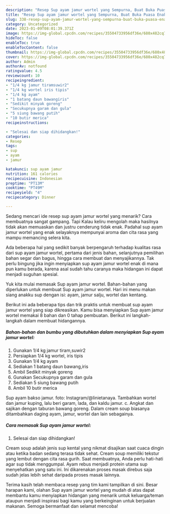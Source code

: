 ```yaml
---
description: "Resep Sup ayam jamur wortel yang Sempurna, Buat Buka Puasa Enak"
title: "Resep Sup ayam jamur wortel yang Sempurna, Buat Buka Puasa Enak"
slug: 338-resep-sup-ayam-jamur-wortel-yang-sempurna-buat-buka-puasa-enak
category: Uncategorized
date: 2023-01-09T08:01:39.371Z
image: https://img-global.cpcdn.com/recipes/35504733956df36e/680x482cq70/sup-ayam-jamur-wortel-foto-resep-utama.jpg
hideToc: false
enableToc: true
enableTocContent: false
thumbnail: https://img-global.cpcdn.com/recipes/35504733956df36e/680x482cq70/sup-ayam-jamur-wortel-foto-resep-utama.jpg
cover: https://img-global.cpcdn.com/recipes/35504733956df36e/680x482cq70/sup-ayam-jamur-wortel-foto-resep-utama.jpg
author: Admin
authorAv: notfound
ratingvalue: 4.5
reviewcount: 10
recipeingredient:
- "1/4 kg jamur tiramsuwir2"
- "1/4 kg wortel iris tipis"
- "1/4 kg ayam"
- "1 batang daun bawangiris"
- "Sedikit minyak goreng"
- "Secukupnya garam dan gula"
- "5 siung bawang putih"
- "10 butir merica"
recipeinstructions:

- "Selesai dan siap dihidangkan!"
categories:
- Resep
tags:
- sup
- ayam
- jamur

katakunci: sup ayam jamur 
nutrition: 161 calories
recipecuisine: Indonesian
preptime: "PT13M"
cooktime: "PT49M"
recipeyield: "4"
recipecategory: Dinner

---
```



Sedang mencari ide resep sup ayam jamur wortel yang menarik? Cara membuatnya sangat gampang. Tapi Kalau keliru mengolah maka hasilnya tidak akan memuaskan dan justru cenderung tidak enak. Padahal sup ayam jamur wortel yang enak selayaknya mempunyai aroma dan cita rasa yang mampu memancing selera kita.


Ada beberapa hal yang sedikit banyak berpengaruh terhadap kualitas rasa dari sup ayam jamur wortel, pertama dari jenis bahan, selanjutnya pemilihan bahan segar dan bagus, hingga cara membuat dan menyajikannya. Tak perlu bingung jika ingin menyiapkan sup ayam jamur wortel enak di mana pun kamu berada, karena asal sudah tahu caranya maka hidangan ini dapat menjadi suguhan spesial.

Yuk kita mulai memasak Sup ayam jamur wortel. Bahan-bahan yang diperlukan untuk membuat Sup ayam jamur wortel. Hari ini menu makan siang anakku sup dengan isi: ayam, jamur salju, wortel dan kentang.


Berikut ini ada beberapa tips dan trik praktis untuk membuat sup ayam jamur wortel yang siap dikreasikan. Kamu bisa menyiapkan Sup ayam jamur wortel memakai 8 bahan dan 0 tahap pembuatan. Berikut ini langkah-langkah dalam membuat hidangannya.

<!--inarticleads1-->

##### Bahan-bahan dan bumbu yang dibutuhkan dalam menyiapkan Sup ayam jamur wortel:

1. Gunakan 1/4 kg jamur tiram,suwir2
1. Persiapkan 1/4 kg wortel, iris tipis
1. Gunakan 1/4 kg ayam
1. Sediakan 1 batang daun bawang,iris
1. Ambil Sedikit minyak goreng
1. Gunakan Secukupnya garam dan gula
1. Sediakan 5 siung bawang putih
1. Ambil 10 butir merica


Sup ayam bakso jamur. foto: Instagram/@linietanaya. Tambahkan wortel dan jamur kuping, lalu beri garam, lada, dan kaldu jamur. c. Angkat dan sajikan dengan taburan bawang goreng. Dalam cream soup biasanya ditambahkan daging ayam, jamur, wortel dan lain sebagainya. 

<!--inarticleads2-->

##### Cara memasak Sup ayam jamur wortel:


1. Selesai dan siap dihidangkan!

Cream soup adalah jenis sup kental yang nikmat disajikan saat cuaca dingin atau ketika badan sedang terasa tidak sehat. Cream soup memiliki tekstur yang lembut dengan cita rasa gurih. Saat membuatnya, Anda perlu hati-hati agar sup tidak menggumpal. Ayam rebus menjadi protein utama sup menyehatkan yang satu ini. Ini dikarenakan proses masak direbus saja sudah jelas lebih sehat daripada proses masak lainnya. 

Terima kasih telah membaca resep yang tim kami tampilkan di sini. Besar harapan kami, olahan Sup ayam jamur wortel yang mudah di atas dapat membantu kamu menyiapkan hidangan yang menarik untuk keluarga/teman ataupun menjadi inspirasi bagi kamu yang berkeinginan untuk berjualan makanan. Semoga bermanfaat dan selamat mencoba!
